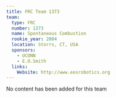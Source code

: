 ```yaml
---
title: FRC Team 1373
team:
  type: FRC
  number: 1373
  name: Spontaneous Combustion
  rookie_year: 2004
  location: Storrs, CT, USA
  sponsors:
    - UCONN
    - E.O.Smith
  links:
    Website: http://www.eosrobotics.org
---
```

No content has been added for this team